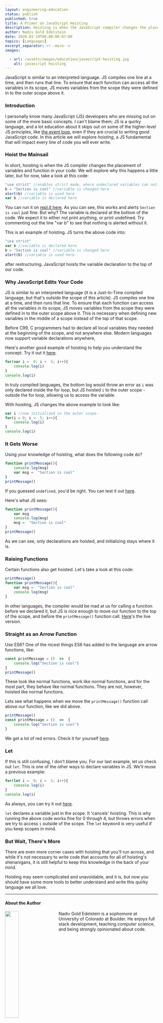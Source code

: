 ```yaml
---
layout: engineering-education
status: publish
published: true
title: A Primer on JavaScript Hoisting
description: Hoisting is when the JavaScript compiler changes the placement of variables and function in your code. We will explore why this happens. In short, hoisting is when the JS compiler changes the placement of variables and function in your code.
author: Nadiv Gold Edelstein
date: 2020-03-19T00:00:00-07:00
topics: [Languages]
excerpt_separator: <!--more-->
images:

  - url: /assets/images/education/javascript-hoisting.jpg
    alt: javascript hoisting
---
```

JavaScript is similar to an interpreted language. JS compiles one line at a time, and then runs that line. To ensure that each function can access all the variables in its scope, JS moves variables from the scope they were defined in to the outer scope above it.
<!--more-->

### Introduction
I personally know many JavaScript (JS) developers who are missing out on some of the more basic concepts. I can't blame them; JS is a quirky language, and a lot education about it skips out on some of the higher-level JS principles, like [the event loop](https://www.section.io/engineering-education/event-loop-explained/), even if they are crucial to writing good JavaScript code. In this article we will explore *hoisting*, a JS fundamental that will impact every line of code you will ever write.

### Hoist the Mainsail
In short, hoisting is when the JS compiler changes the placement of variables and function in your code. We will explore why this happens a little later, but for now, take a look at this code:
~~~javascript
"use strict" //enables strict mode, where undeclared variables can not be used
b = "Section is cool" //variable is changed here
alert(b) //variable is used here
var b //variable is declared here
~~~
You can run it on [repl.it here](https://repl.it/@NadivGold/Hoisting1).
As you can see, this works and alerts `Section is cool` just fine. But why? The variable is declared at the bottom of the code. We expect it to either not print anything, or print undefined. Try commenting out the line "var b" to see that nothing is alerted without it.

This is an example of hoisting. JS turns the above code into:
~~~javascript
"use strict"
var b //variable is declared here
b = "Section is cool" //variable is changed here
alert(b) //variable is used here
~~~
 after restructuring. JavaScript hoists the variable declaration to the top of our code.

### Why JavaScript Edits Your Code

JS is similar to an interpreted language (it is a Just-In-Time compiled language, but that's outside the scope of this article). JS compiles one line at a time, and then runs that line. To ensure that each function can access all the variables in its scope, JS moves variables from the scope they were defined in to the outer scope above it. This is necessary when defining new variables in the middle of a scope instead of the top of that scope.

Before C99, C programmers had to declare all local variables they needed at the beginning of the scope, and not anywhere else. Modern languages now support variable declarations anywhere,

Here's another good example of hoisting to help you understand the concept. Try it out it [here](https://repl.it/@NadivGold/Hoisting2).
~~~javascript
for(var i =  0; i <  5; i++){
	console.log(i)
}
console.log(i)
~~~
In truly compiled languages, the bottom log would throw an error as `i` was only declared inside the for loop, but JS hoisted `i` to the outer scope - outside the for loop, allowing us to access the variable.

With hoisting, JS changes the above example to look like:
~~~javascript
var i //now initialized in the outer scope.
for(i = 0; i <  5; i++){
	console.log(i)
}
console.log(i)
~~~
### It Gets Worse
Using your knowledge of hoisting, what does the following code do?
~~~javascript
function printMessage(){
	console.log(msg)
	var msg =  "Section is cool"
}
printMessage()
~~~
If you guessed `undefined`, you'd be right. You can test it out [here](https://repl.it/@NadivGold/Hoisting3).

Here's what JS sees:
~~~javascript
function printMessage(){
	var msg
	console.log(msg)
	msg =  "Section is cool"
}
printMessage()
~~~
As we can see, only declarations are hoisted, and initializing stays where it is.
### Raising Functions
Certain functions also get hoisted. Let's take a look at this code:
~~~javascript
printMessage()
function printMessage(){
	var msg =  "Section is cool"
	console.log(msg)
}
~~~
In other languages, the compiler would be mad at us for calling a function before we declared it, but JS is nice enough to move our function to the top of the scope, and before the `printMessage()` function call. [Here](https://repl.it/@NadivGold/Hoisting4)'s the live version.

### Straight as an Arrow Function

Use ES6? One of the nicest things ES6 has added to the language are arrow functions, like:
~~~javascript
const printMessage = ()  =>  {
	console.log("Section is cool")
}
printMessage()
~~~
These look like normal functions, work like normal functions, and for the most part, they behave like normal functions. They are not, however, hoisted like normal functions.

 Lets see what happens when we move the `printMessage()` function call above our function, like we did above.
~~~javascript
printMessage()
const printMessage = ()  =>  {
	console.log("Section is cool")
}
~~~
We get a lot of red errors. Check it for yourself [here](https://repl.it/@NadivGold/Hoisting5).

### Let

If this is still confusing, I don't blame you.  For our last example, let us check out `let`. This is one of the other ways to declare variables in JS. We'll reuse a previous example:
~~~javascript
for(let i =  0; i <  5; i++){
	console.log(i)
}
console.log(i)
~~~
As always, you can try it out [here](https://repl.it/@NadivGold/Hoisting6).

`let` declares a variable just in the scope. It 'cancels' hoisting. This is why running the above code works fine for 0 through 4, but throws errors when we try to access `i` outside of the scope. The `let` keyword is very useful if you keep scopes in mind.

### But Wait, There's More

There are even more corner cases with hoisting that you'll run across, and while it's not necessary to write code that accounts for all of hoisting's shenanigans, it is still helpful to keep this knowledge in the back of your mind.

Hoisting may seem complicated and unavoidable, and it is, but now you should have some more tools to better understand and write this quirky language we all love.  
<!--stackedit_data:
eyJoaXN0b3J5IjpbMTQyMzgwNjY5OV19
-->

---

#### About the Author
<img style="float: left; padding-right: 5%; margin-bottom: 10px; width:30%;" src="/assets/images/education/authors/nadiv-gold-edelstein.jpg">Nadiv Gold Edelstein is a sophomore at University of Colorado at Boulder. He enjoys full stack development, teaching computer science, and being strongly opinionated about code.
